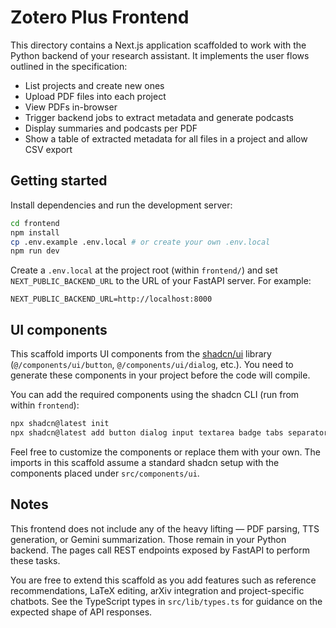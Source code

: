 # Zotero Plus Frontend

This directory contains a Next.js application scaffolded to work with the
Python backend of your research assistant. It implements the user flows
outlined in the specification:

* List projects and create new ones
* Upload PDF files into each project
* View PDFs in-browser
* Trigger backend jobs to extract metadata and generate podcasts
* Display summaries and podcasts per PDF
* Show a table of extracted metadata for all files in a project and allow
  CSV export

## Getting started

Install dependencies and run the development server:

```bash
cd frontend
npm install
cp .env.example .env.local # or create your own .env.local
npm run dev
```

Create a `.env.local` at the project root (within `frontend/`) and set
`NEXT_PUBLIC_BACKEND_URL` to the URL of your FastAPI server. For example:

```
NEXT_PUBLIC_BACKEND_URL=http://localhost:8000
```

## UI components

This scaffold imports UI components from the [shadcn/ui](https://ui.shadcn.com/) library
(`@/components/ui/button`, `@/components/ui/dialog`, etc.). You need to
generate these components in your project before the code will compile.

You can add the required components using the shadcn CLI (run from
within `frontend`):

```bash
npx shadcn@latest init
npx shadcn@latest add button dialog input textarea badge tabs separator table
```

Feel free to customize the components or replace them with your own. The
imports in this scaffold assume a standard shadcn setup with the
components placed under `src/components/ui`.

## Notes

This frontend does not include any of the heavy lifting — PDF parsing,
TTS generation, or Gemini summarization. Those remain in your Python
backend. The pages call REST endpoints exposed by FastAPI to perform
these tasks.

You are free to extend this scaffold as you add features such as
reference recommendations, LaTeX editing, arXiv integration and
project-specific chatbots. See the TypeScript types in `src/lib/types.ts`
for guidance on the expected shape of API responses.